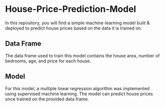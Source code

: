# House-Price-Prediction-Model

In this repository, you will find a simple machine-learning model built & deployed to predict house prices based on the data it is trained on.

## Data Frame

The data frame used to train this model contains the house area, number of bedrooms, age, and price for each house.

## Model

For this model, a multiple linear regression algorithm was implemented using supervised machine learning. The model can predict house prices once trained on the provided data frame.
